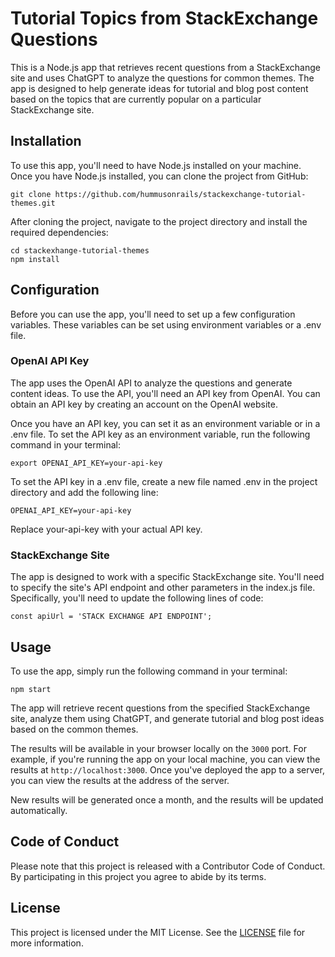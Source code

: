 # Tutorial Topics from StackExchange Questions

This is a Node.js app that retrieves recent questions from a StackExchange site and uses ChatGPT to analyze the questions for common themes. The app is designed to help generate ideas for tutorial and blog post content based on the topics that are currently popular on a particular StackExchange site.

## Installation
To use this app, you'll need to have Node.js installed on your machine. Once you have Node.js installed, you can clone the project from GitHub:

```
git clone https://github.com/hummusonrails/stackexchange-tutorial-themes.git
```

After cloning the project, navigate to the project directory and install the required dependencies:

```
cd stackexhange-tutorial-themes
npm install
```

## Configuration

Before you can use the app, you'll need to set up a few configuration variables. These variables can be set using environment variables or a .env file.

### OpenAI API Key

The app uses the OpenAI API to analyze the questions and generate content ideas. To use the API, you'll need an API key from OpenAI. You can obtain an API key by creating an account on the OpenAI website.

Once you have an API key, you can set it as an environment variable or in a .env file. To set the API key as an environment variable, run the following command in your terminal:

```
export OPENAI_API_KEY=your-api-key
```

To set the API key in a .env file, create a new file named .env in the project directory and add the following line:

```
OPENAI_API_KEY=your-api-key
```

Replace your-api-key with your actual API key.

### StackExchange Site
The app is designed to work with a specific StackExchange site. You'll need to specify the site's API endpoint and other parameters in the index.js file. Specifically, you'll need to update the following lines of code:

```
const apiUrl = 'STACK EXCHANGE API ENDPOINT';
```

## Usage

To use the app, simply run the following command in your terminal:

```
npm start
```

The app will retrieve recent questions from the specified StackExchange site, analyze them using ChatGPT, and generate tutorial and blog post ideas based on the common themes. 

The results will be available in your browser locally on the `3000` port. For example, if you're running the app on your local machine, you can view the results at `http://localhost:3000`. Once you've deployed the app to a server, you can view the results at the address of the server.

New results will be generated once a month, and the results will be updated automatically.

## Code of Conduct

Please note that this project is released with a Contributor Code of Conduct. By participating in this project you agree to abide by its terms.

## License

This project is licensed under the MIT License. See the [LICENSE](LICENSE) file for more information.
